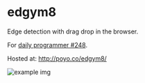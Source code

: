 # edgym8

Edge detection with drag drop in the browser.

For [daily programmer #248](https://www.reddit.com/r/dailyprogrammer/comments/3zqiiq/20160106_challenge_248_intermediate_a_measure_of/).

Hosted at: http://poyo.co/edgym8/

![example
img](https://raw.githubusercontent.com/minikomi/edgym8/master/example.png)
